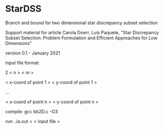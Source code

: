# StarDSS
Branch and bound for two dimensional star discrepancy subset selection

Support material for article
Carola Doerr, Luís Paquete, "Star Discrepancy Subset Selection: Problem
Formulation and Efficient Approaches for Low Dimensions"

version 0.1 -  January 2021

input file format:
 
2 < n > < m > 

< x-coord of point 1 > < y-coord of point 1 >

...

< x-coord of point n > < y-coord of point n >

compile: gcc bb2D.c -O3

run:     ./a.out < < input file >
